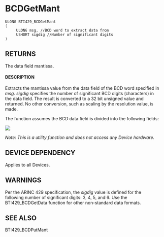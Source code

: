 # **BCDGetMant**

```
ULONG BTI429_BCDGetMant
(
     ULONG msg, //BCD word to extract data from
     USHORT sigdig //Number of significant digits
)
```
## **RETURNS**

The data field mantissa.

#### **DESCRIPTION**

Extracts the mantissa value from the data field of the BCD word specified in *msg*. *sigdig* specifies the number of significant BCD digits (characters) in the data field. The result is converted to a 32 bit unsigned value and returned. No other conversion, such as scaling by the resolution value, is made.

The function assumes the BCD data field is divided into the following fields:

![](_page_0_Figure_9.jpeg)

*Note: This is a utility function and does not access any Device hardware.*

## **DEVICE DEPENDENCY**

Applies to all Devices.

## **WARNINGS**

Per the ARINC 429 specification, the *sigdig* value is defined for the following number of significant digits: 3, 4, 5, and 6. Use the BTI429\_BCDGetData function for other non-standard data formats.

## **SEE ALSO**

BTI429\_BCDPutMant